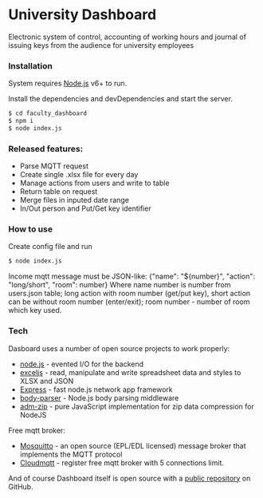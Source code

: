# University Dashboard
Electronic system of control, accounting of working hours and journal of issuing keys from the audience for university employees

### Installation

System requires [Node.js](https://nodejs.org/) v6+ to run.

Install the dependencies and devDependencies and start the server.

```sh
$ cd faculty_dashboard
$ npm i
$ node index.js
```

### Released features:

  - Parse MQTT request
  - Create single .xlsx file for every day
  - Manage actions from users and write to table
  - Return table on request
  - Merge files in inputed date range
  - In/Out person and Put/Get key identifier

### How to use
Create config file and run
```sh
$ node index.js
```
Income mqtt message must be JSON-like: {"name": "${number}", "action": "long/short", "room": number}
Where name number is number from users.json table; long action with room number (get/put key), short action can be without room number (enter/exit); room number - number of room which key used.

### Tech
Dasboard uses a number of open source projects to work properly:

* [node.js](http://nodejs.org/) - evented I/O for the backend
* [exceljs](https://www.npmjs.com/package/exceljs) - read, manipulate and write spreadsheet data and styles to XLSX and JSON
* [Express](https://expressjs.com/) - fast node.js network app framework
* [body-parser](https://www.npmjs.com/package/body-parser) - Node.js body parsing middleware
* [adm-zip](https://www.npmjs.com/package/adm-zip) - pure JavaScript implementation for zip data compression for NodeJS


Free mqtt broker:

* [Mosquitto](https://mosquitto.org/) - an open source (EPL/EDL licensed) message broker that implements the MQTT protocol
* [Cloudmqtt](https://www.cloudmqtt.com/) - register free mqtt broker with 5 connections limit.

And of course Dashboard itself is open source with a [public repository](https://github.com/currentlib/faculty_dashboard)
 on GitHub.
